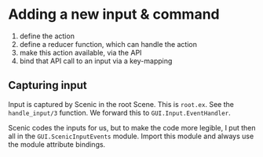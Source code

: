# Adding a new input & command

1) define the action
2) define a reducer function, which can handle the action
3) make this action available, via the API
4) bind that API call to an input via a key-mapping

<!-- 
This is the "flow"

```
incoming_input
|> GUI.Scene.Root.handle_input/3
|> GUI.Input.EventHandler.process/2
|> GUI.Root.Reducer.process/2                  # propagate actions by sending messages to registered child components
|> ChildComponent.handle_cast({:action, a})   # handles incoming actions in same fashion
``` -->

## Capturing input

Input is captured by Scenic in the root Scene. This is `root.ex`. See
the `handle_input/3` function. We forward this to `GUI.Input.EventHandler`.

Scenic codes the inputs for us, but to make the code more legible, I put
then all in the `GUI.ScenicInputEvents` module. Import this module and
always use the module attribute bindings.
